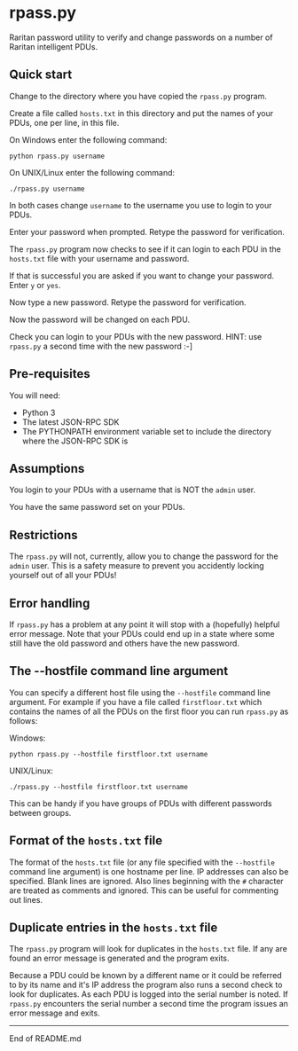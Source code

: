 # rpass.py

Raritan password utility to verify and change passwords on a number of Raritan intelligent PDUs.

## Quick start

Change to the directory where you have copied the `rpass.py` program.

Create a file called `hosts.txt` in this directory and put the names of your PDUs, one per line, in this file.

On Windows enter the following command:

```
python rpass.py username
```

On UNIX/Linux enter the following command:

```
./rpass.py username
```

In both cases change `username` to the username you use to login to your PDUs.

Enter your password when prompted.  Retype the password for verification.

The `rpass.py` program now checks to see if it can login to each PDU in the `hosts.txt` file
with your username and password.

If that is successful you are asked if you want to change your password.  Enter `y` or `yes`.

Now type a new password.  Retype the password for verification.

Now the password will be changed on each PDU.

Check you can login to your PDUs with the new password. HINT: use `rpass.py` a second time with the new password :-]

## Pre-requisites

You will need:

+ Python 3
+ The latest JSON-RPC SDK
+ The PYTHONPATH environment variable set to include the directory where the JSON-RPC SDK is

## Assumptions

You login to your PDUs with a username that is NOT the `admin` user.

You have the same password set on your PDUs.

## Restrictions

The `rpass.py` will not, currently, allow you to change the password for the `admin` user.  This is
a safety measure to prevent you accidently locking yourself out of all your PDUs!

## Error handling

If `rpass.py` has a problem at any point it will stop with a (hopefully) helpful error message.
Note that your PDUs could end up in a state
where some still have the old password and others have the new password.

## The --hostfile command line argument

You can specify a different host file using the `--hostfile` command line argument.  For example
if you have a file called `firstfloor.txt` which contains the names of all the PDUs on the
first floor you can run `rpass.py` as follows:

Windows:

```
python rpass.py --hostfile firstfloor.txt username
```

UNIX/Linux:

```
./rpass.py --hostfile firstfloor.txt username
```

This can be handy if you have groups of PDUs with different passwords between groups.

## Format of the `hosts.txt` file

The format of the `hosts.txt` file (or any file specified with the `--hostfile` command line
argument) is one hostname per line.  IP addresses can also be specified.  Blank lines are ignored.
Also lines beginning with the `#` character are treated as comments and ignored.  This can be useful for
commenting out lines.

## Duplicate entries in the `hosts.txt` file

The `rpass.py` program will look for duplicates in the `hosts.txt` file.  If any are found an error
message is generated and the program exits.

Because a PDU could be known by a different name or it could be referred to by its name and it's IP address
the program also runs a second check to look for duplicates.  As each PDU is logged into the serial number is noted.  If
`rpass.py` encounters the serial number a second time the program issues an error message and exits.

------------------------------------------------

End of README.md
